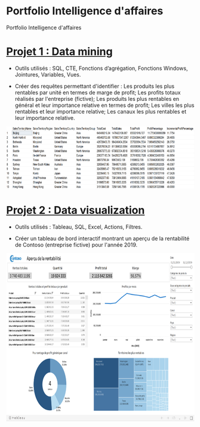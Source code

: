 # Portfolio Intelligence d'affaires

Portfolio Intelligence d'affaires

# [Projet 1 : Data mining](https://github.com/Keven-Luu/Portfolio-projects/blob/main/Data%20mining%20project%20with%20SQL%20(part%201).sql)
* Outils utilisés : SQL, CTE, Fonctions d’agrégation, Fonctions Windows, Jointures, Variables, Vues.

* Créer des requêtes permettant d'identifier : Les produits les plus rentables par unité en termes de marge de profit; Les profits totaux réalisés par l'entreprise (fictive); Les produits les plus rentables en général et leur importance relative en termes de profit; Les villes les plus rentables et leur importance relative; Les canaux les plus rentables et leur importance relative.

<a href="url"><img src="images/Datamining222.png" align="middle" height="169" width="800" ></a>

# [Projet 2 : Data visualization](https://public.tableau.com/app/profile/keven.luu/viz/Contoso2009Tableaudebordinteractif/Contoso2009Tableaudebordinteractif)
* Outils utilisés : Tableau, SQL, Excel, Actions, Filtres.

* Créer un tableau de bord interactif montrant un aperçu de la rentabilité de Contoso (entreprise fictive) pour l'année 2019.

<a href="url"><img src="images/TableauImage2.png" align="middle" height="450" width="800" ></a>

